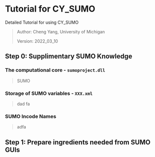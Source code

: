 # Tutorial for CY_SUMO
Detailed Tutorial for using CY_SUMO
 > Author: Cheng Yang, University of Michigan 
 > 
 > Version: 2022_03_10
## Step 0: Supplimentary SUMO Knowledge
### The computational core - `sumoproject.dll`
> SUMO 
### Storage of SUMO variables - `XXX.xml`
> dad fa
### SUMO Incode Names 
> adfa
>
## Step 1: Prepare ingredients needed from SUMO GUIs 
### 

